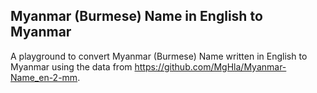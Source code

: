 ## Myanmar (Burmese) Name in English to Myanmar

A playground to convert Myanmar (Burmese) Name written in English to Myanmar using the data from https://github.com/MgHla/Myanmar-Name_en-2-mm.
